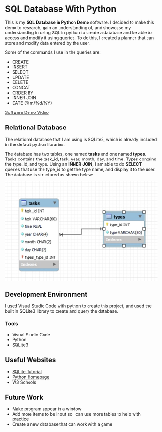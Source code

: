 # SQL Database With Python

This is my **SQL Database in Python Demo** software. I decided to make this demo to research, gain an understanding of, and showcase my understanding in using SQL in python to create a database and be able to access and modify it using queries. To do this, I created a planner that can store and modify data entered by the user.

Some of the commands I use in the queries are:

* CREATE
* INSERT
* SELECT
* UPDATE
* DELETE
* CONCAT
* ORDER BY
* INNER JOIN
* DATE (%m/%d/%Y)

[Software Demo Video](http://youtu.be/P3rYR_V8G-s)

## Relational Database

The relational database that I am using is SQLite3, which is already included in the default python libraries.

The database has two tables, one named **tasks** and one named **types**. Tasks contains the task_id, task, year, month, day, and time. Types contains the type_id, and type. Using an **INNER JOIN**, I am able to do **SELECT** queries that use the type_id to get the type name, and display it to the user. The database is structured as shown below:

![Entity Relationship Diagram](ERD.jpg)

## Development Environment

I used Visual Studio Code with python to create this project, and used the built in SQLite3 library to create and query the database.

### Tools

* Visual Studio Code
* Python
* SQLite3

## Useful Websites

* [SQLite Tutorial](http://www.sqlitetutorial.net/)
* [Python Homepage](http://www.python.org/)
* [W3 Schools](http://www.w3schools.com/sql/)

## Future Work

* Make program appear in a window
* Add more items to be input so I can use more tables to help with practice
* Create a new database that can work with a game